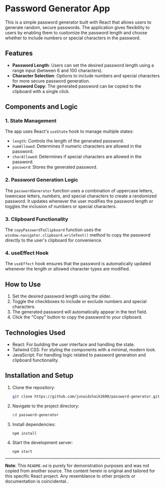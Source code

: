# Password Generator App

This is a simple password generator built with React that allows users to generate random, secure passwords. The application gives flexibility to users by enabling them to customize the password length and choose whether to include numbers or special characters in the password.

## Features

- **Password Length**: Users can set the desired password length using a range input (between 6 and 100 characters).
- **Character Selection**: Options to include numbers and special characters for more secure password generation.
- **Password Copy**: The generated password can be copied to the clipboard with a single click.

## Components and Logic

### 1. **State Management**
The app uses React's `useState` hook to manage multiple states:
- `length`: Controls the length of the generated password.
- `numAllowed`: Determines if numeric characters are allowed in the password.
- `charAllowed`: Determines if special characters are allowed in the password.
- `password`: Stores the generated password.

### 2. **Password Generation Logic**
The `passwordGenerator` function uses a combination of uppercase letters, lowercase letters, numbers, and special characters to create a randomized password. It updates whenever the user modifies the password length or toggles the inclusion of numbers or special characters.

### 3. **Clipboard Functionality**
The `copyPasswordToClipboard` function uses the `window.navigator.clipboard.writeText()` method to copy the password directly to the user's clipboard for convenience.

### 4. **useEffect Hook**
The `useEffect` hook ensures that the password is automatically updated whenever the length or allowed character types are modified.

## How to Use

1. Set the desired password length using the slider.
2. Toggle the checkboxes to include or exclude numbers and special characters.
3. The generated password will automatically appear in the text field.
4. Click the "Copy" button to copy the password to your clipboard.

## Technologies Used

- React: For building the user interface and handling the state.
- Tailwind CSS: For styling the components with a minimal, modern look.
- JavaScript: For handling logic related to password generation and clipboard functionality.

## Installation and Setup

1. Clone the repository:
    ```bash
    git clone https://github.com/junaidshaik2600/password-generator.git
    ```
2. Navigate to the project directory:
    ```bash
    cd password-generator
    ```
3. Install dependencies:
    ```bash
    npm install
    ```
4. Start the development server:
    ```bash
    npm start
    ```

---

**Note**: This `README.md` is purely for demonstration purposes and was not copied from another source. The content herein is original and tailored for this specific React project. Any resemblance to other projects or documentation is coincidental..
